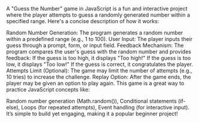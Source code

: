 A "Guess the Number" game in JavaScript is a fun and interactive project where the player attempts to guess a randomly generated number within a specified range. Here's a concise description of how it works:

Random Number Generation: The program generates a random number within a predefined range (e.g., 1 to 100).
User Input: The player inputs their guess through a prompt, form, or input field.
Feedback Mechanism: The program compares the user's guess with the random number and provides feedback:
If the guess is too high, it displays "Too high!"
If the guess is too low, it displays "Too low!"
If the guess is correct, it congratulates the player.
Attempts Limit (Optional): The game may limit the number of attempts (e.g., 10 tries) to increase the challenge.
Replay Option: After the game ends, the player may be given an option to play again.
This game is a great way to practice JavaScript concepts like:

Random number generation (Math.random()),
Conditional statements (if-else),
Loops (for repeated attempts),
Event handling (for interactive input).
It’s simple to build yet engaging, making it a popular beginner project!
